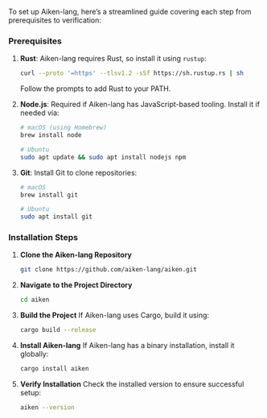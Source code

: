 To set up Aiken-lang, here’s a streamlined guide covering each step from prerequisites to verification:

### Prerequisites
1. **Rust**: Aiken-lang requires Rust, so install it using `rustup`:
   ```bash
   curl --proto '=https' --tlsv1.2 -sSf https://sh.rustup.rs | sh
   ```
   Follow the prompts to add Rust to your PATH.

2. **Node.js**: Required if Aiken-lang has JavaScript-based tooling. Install it if needed via:
   ```bash
   # macOS (using Homebrew)
   brew install node

   # Ubuntu
   sudo apt update && sudo apt install nodejs npm
   ```

3. **Git**: Install Git to clone repositories:
   ```bash
   # macOS
   brew install git

   # Ubuntu
   sudo apt install git
   ```

### Installation Steps

1. **Clone the Aiken-lang Repository**
   ```bash
   git clone https://github.com/aiken-lang/aiken.git
   ```

2. **Navigate to the Project Directory**
   ```bash
   cd aiken
   ```

3. **Build the Project**
   If Aiken-lang uses Cargo, build it using:
   ```bash
   cargo build --release
   ```

4. **Install Aiken-lang**
   If Aiken-lang has a binary installation, install it globally:
   ```bash
   cargo install aiken
   ```

5. **Verify Installation**
   Check the installed version to ensure successful setup:
   ```bash
   aiken --version
   ```

